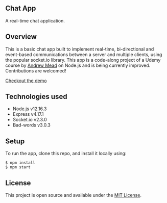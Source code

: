 ## Chat App

A real-time chat application.

## Overview

This is a basic chat app built to implement real-time, bi-directional and event-based communications between a server and multiple clients, using the popular socket.io library.
This app is a code-along project of a Udemy course by [Andrew Mead](https://gist.github.com/andrewjmead) on Node.js and is being currently improved.
Contributions are welcomed!

[Checkout the demo](https://krebedev-chat-app.herokuapp.com/)

## Technologies used

- Node.js v12.16.3
- Express v4.17.1
- Socket.io v2.3.0
- Bad-words v3.0.3

## Setup

To run the app, clone this repo, and install it locally using:

```
$ npm install
$ npm start

```

## License

This project is open source and available under the [MIT License](LICENSE.md).
